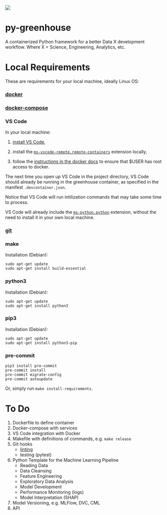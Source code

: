 ![](/images/py-greenhouse_github_card.png)

# py-greenhouse
A containerized Python framework for a better Data X development workflow. Where X = Science, Engineering, Analytics, etc.

# Local Requirements

These are requirements for your local machine, ideally Linux OS:

### [docker](https://docs.docker.com/engine/install/)

### [docker-compose](https://docs.docker.com/compose/install/)

### VS Code

In your local machine:

1. [install VS Code](https://code.visualstudio.com/docs/setup/linux),

2. install the [`ms-vscode-remote.remote-containers`](https://marketplace.visualstudio.com/items?itemName=ms-vscode-remote.remote-containers) extension locally,

3. follow the [instructions in the docker docs](https://docs.docker.com/engine/install/linux-postinstall/) to ensure that $USER has root access to docker.

The next time you open up VS Code in the project directory, VS Code should already be running in the greenhouse container, as specified in the manifest `.devcontainer.json`. 

Notice that VS Code will run intilization commands that may take some time to process.

VS Code will already include the [`ms-python.python`](https://marketplace.visualstudio.com/items?itemName=ms-python.python) extension, without the need to install it in your own local machine.

### [git](https://git-scm.com/download/linux)

### make

Installation (Debian):

```
sudo apt-get update
sudo apt-get install build-essential
```

### python3


Installation (Debian):

```
sudo apt-get update
sudo apt-get install python3
```

### pip3

Installation (Debian):

```
sudo apt-get update
sudo apt-get install python3-pip
```

### pre-commit

```
pip3 install pre-commit
pre-commit install
pre-commit migrate-config
pre-commit autoupdate
```

Or, simply run `make install-requirements`.

# To Do

1. Dockerfile to define container
2. Docker-compose with services
3. VS Code integration with Docker
4. Makefile with definitions of commands, e.g. `make release`
5. Git hooks
    * [linting](https://medium.com/staqu-dev-logs/keeping-python-code-clean-with-pre-commit-hooks-black-flake8-and-isort-cac8b01e0ea1)
    * testing (pytest)
6. Python Template for the Machine Learning Pipeline
    * Reading Data
    * Data Cleansing
    * Feature Engineering
    * Exploratory Data Analysis
    * Model Development
    * Performance Monitoring (logs)
    * Model Interpretation (SHAP)
7. Model Versioning, e.g. MLFlow, DVC, CML
8. API
